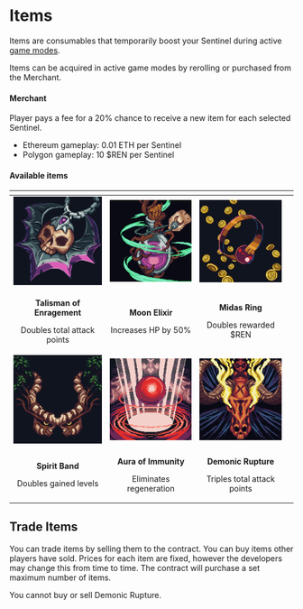 # Items

Items are consumables that temporarily boost your Sentinel during active [game modes](../sentinels-game-play/game-modes.md).

Items can be acquired in active game modes by rerolling or purchased from the Merchant.

#### Merchant

Player pays a fee for a 20% chance to receive a new item for each selected Sentinel.

* Ethereum gameplay: 0.01 ETH per Sentinel
* Polygon gameplay: 10 $REN per Sentinel

#### Available items

<table data-header-hidden><thead><tr><th align="center"></th><th align="center"></th><th align="center"></th><th data-hidden></th></tr></thead><tbody><tr><td align="center"><img src="../.gitbook/assets/Talisman of Enragement.png" alt=""></td><td align="center"><img src="../.gitbook/assets/moon elixir.png" alt="" data-size="original"></td><td align="center"><img src="../.gitbook/assets/Midas Ring.png" alt=""></td><td></td></tr><tr><td align="center"><p><strong>Talisman of Enragement</strong></p><p>Doubles total attack points</p></td><td align="center"><p><strong>Moon Elixir</strong></p><p>Increases HP by 50%</p></td><td align="center"><p><strong>Midas Ring</strong></p><p>Doubles rewarded $REN</p></td><td></td></tr><tr><td align="center"><img src="../.gitbook/assets/Spirit Band.png" alt=""></td><td align="center"><img src="../.gitbook/assets/Aura of Immunity.png" alt=""></td><td align="center"><img src="../.gitbook/assets/Demonic Rupture.png" alt=""></td><td></td></tr><tr><td align="center"><p><strong>Spirit Band</strong></p><p>Doubles gained levels</p></td><td align="center"><p><strong>Aura of Immunity</strong></p><p>Eliminates regeneration</p></td><td align="center"><p><strong>Demonic Rupture</strong></p><p>Triples total attack points</p></td><td></td></tr></tbody></table>

## Trade Items

You can trade items by selling them to the contract. You can buy items other players have sold. Prices for each item are fixed, however the developers may change this from time to time. The contract will purchase a set maximum number of items.&#x20;

You cannot buy or sell Demonic Rupture.
